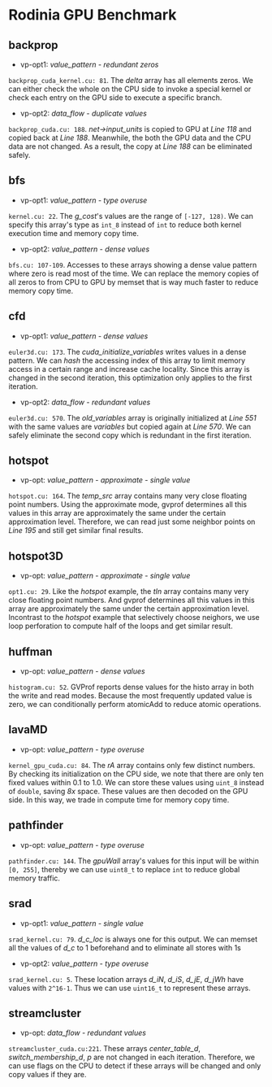 # Rodinia GPU Benchmark

## backprop

- vp-opt1: *value_pattern* - *redundant zeros*

`backprop_cuda_kernel.cu: 81`. The *delta* array has all elements zeros. We can either check the whole on the CPU side to invoke a special kernel or check each entry on the GPU side to execute a specific branch. 

- vp-opt2: *data_flow* - *duplicate values*

`backprop_cuda.cu: 188`. *net->input_units* is copied to GPU at *Line 118* and copied back at *Line 188*. Meanwhile, the both the GPU data and the CPU data are not changed. As a result, the copy at *Line 188* can be eliminated safely.

## bfs

- vp-opt1: *value_pattern* - *type overuse*

`kernel.cu: 22`. The *g_cost*'s values are the range of `[-127, 128)`. We can specify this array's type as `int_8` instead of `int` to reduce both kernel execution time and memory copy time.

- vp-opt2: *value_pattern* - *dense values*

`bfs.cu: 107-109`. Accesses to these arrays showing a dense value pattern where zero is read most of the time. We can replace the memory copies of all zeros to from CPU to GPU by memset that is way much faster to reduce memory copy time.

## cfd

- vp-opt1: *value_pattern* - *dense values*

`euler3d.cu: 173`. The *cuda_initialize_variables* writes values in a dense pattern. We can *hash* the accessing index of this array to limit memory access in a certain range and increase cache locality. Since this array is changed in the second iteration, this optimization only applies to the first iteration.

- vp-opt2: *data_flow* - *redundant values*

`euler3d.cu: 570`. The *old_variables* array is originally initialized at *Line 551* with the same values are *variables* but copied again at *Line 570*. We can safely eliminate the second copy which is redundant in the first iteration.

## hotspot

- vp-opt: *value_pattern* - *approximate* - *single value*

`hotspot.cu: 164`. The *temp_src* array contains many very close floating point numbers. Using the approximate mode, gvprof determines all this values in this array are approximately the same under the certain approximation level. Therefore, we can read just some neighbor points on *Line 195* and still get similar final results.

## hotspot3D

- vp-opt: *value_pattern* - *approximate* - *single value*

`opt1.cu: 29`. Like the *hotspot* example, the *tIn* array contains many very close floating point numbers. And gvprof determines all this values in this array are approximately the same under the certain approximation level. Incontrast to the *hotspot* example that selectively choose neighors, we use loop perforation to compute half of the loops and get similar result.

## huffman

- vp-opt: *value_pattern* - *dense values*

`histogram.cu: 52`. GVProf reports dense values for the histo array in both the write and read modes. Because the most frequently updated value is zero, we can conditionally perform atomicAdd to reduce atomic operations.

## lavaMD

- vp-opt: *value_pattern* - *type overuse*

`kernel_gpu_cuda.cu: 84`. The *rA* array contains only few distinct numbers. By checking its initialization on the CPU side, we note that there are only ten fixed values within 0.1 to 1.0. We can store these values using `uint_8` instead of `double`, saving *8x* space. These values are then decoded on the GPU side. In this way, we trade in compute time for memory copy time. 

## pathfinder

- vp-opt: *value_pattern* - *type overuse*

`pathfinder.cu: 144`. The *gpuWall* array's values for this input will be within `[0, 255]`, thereby we can use `uint8_t` to replace `int` to reduce global memory traffic. 

## srad

- vp-opt1: *value_pattern* - *single value*

`srad_kernel.cu: 79`. *d_c_loc* is always one for this output. We can memset all the values of *d_c* to 1 beforehand and to eliminate all stores with 1s

- vp-opt2: *value_pattern* - *type overuse*

`srad_kernel.cu: 5`. These location arrays *d_iN*, *d_iS*, *d_jE*, *d_jWh* have values with `2^16-1`. Thus we can use `uint16_t` to represent these arrays.

## streamcluster

- vp-opt: *data_flow* - *redundant values*

`streamcluster_cuda.cu:221`. These arrays *center_table_d*, *switch_membership_d*, *p* are not changed in each iteration. Therefore, we can use flags on the CPU to detect if these arrays will be changed and only copy values if they are.